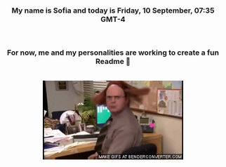 


<div align="center">
<h3 >My name is Sofia and today is Friday, 10 September, 07:35 GMT-4</h3><br>
<h3 >For now, me and my personalities are working to create a fun Readme 👋
</h3><br>
<img src='img/dwight.gif' alt='working...'/>
</div>
